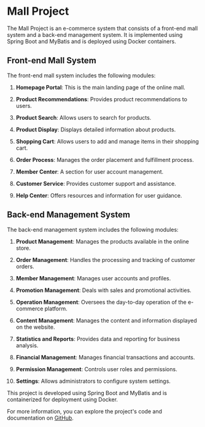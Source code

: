 # Mall Project

The Mall Project is an e-commerce system that consists of a front-end mall system and a back-end management system. It is implemented using Spring Boot and MyBatis and is deployed using Docker containers.

## Front-end Mall System

The front-end mall system includes the following modules:

1. **Homepage Portal**: This is the main landing page of the online mall.

2. **Product Recommendations**: Provides product recommendations to users.

3. **Product Search**: Allows users to search for products.

4. **Product Display**: Displays detailed information about products.

5. **Shopping Cart**: Allows users to add and manage items in their shopping cart.

6. **Order Process**: Manages the order placement and fulfillment process.

7. **Member Center**: A section for user account management.

8. **Customer Service**: Provides customer support and assistance.

9. **Help Center**: Offers resources and information for user guidance.

## Back-end Management System

The back-end management system includes the following modules:

1. **Product Management**: Manages the products available in the online store.

2. **Order Management**: Handles the processing and tracking of customer orders.

3. **Member Management**: Manages user accounts and profiles.

4. **Promotion Management**: Deals with sales and promotional activities.

5. **Operation Management**: Oversees the day-to-day operation of the e-commerce platform.

6. **Content Management**: Manages the content and information displayed on the website.

7. **Statistics and Reports**: Provides data and reporting for business analysis.

8. **Financial Management**: Manages financial transactions and accounts.

9. **Permission Management**: Controls user roles and permissions.

10. **Settings**: Allows administrators to configure system settings.

This project is developed using Spring Boot and MyBatis and is containerized for deployment using Docker.

For more information, you can explore the project's code and documentation on [GitHub](https://github.com/your-mall-project-repo).
